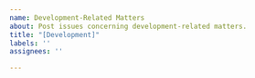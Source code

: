 ```yaml
---
name: Development-Related Matters
about: Post issues concerning development-related matters.
title: "[Development]"
labels: ''
assignees: ''

---
```



